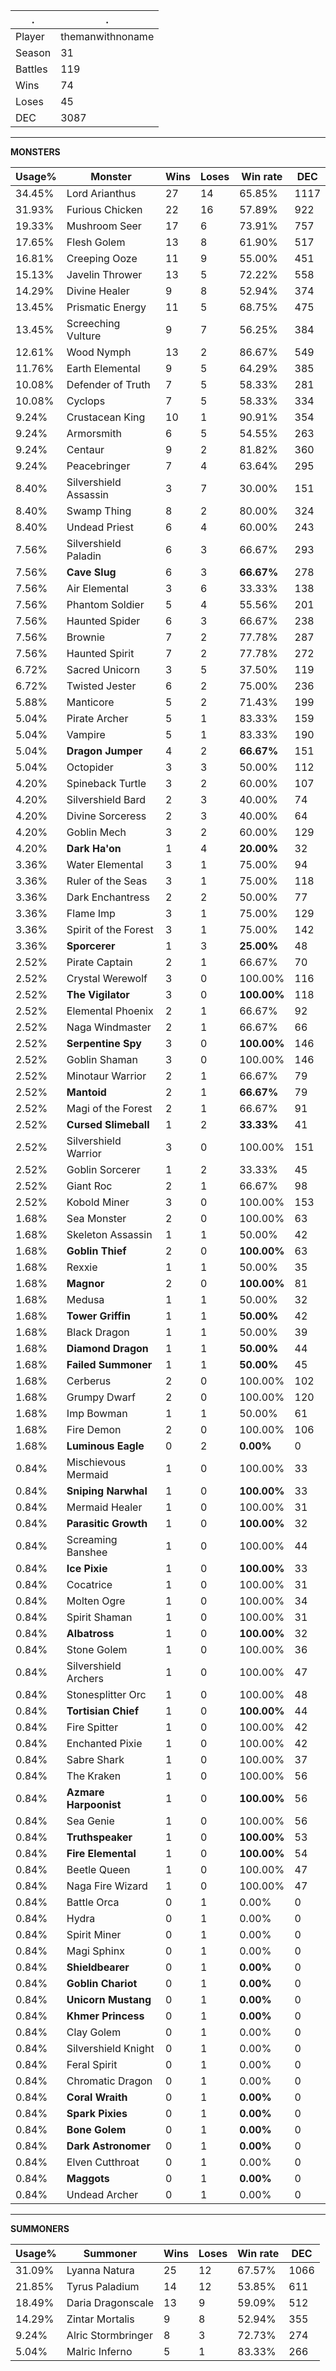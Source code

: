 .|.
|-|-
Player|themanwithnoname
Season|31
Battles|119
Wins|74
Loses|45
DEC|3087

---
**MONSTERS**

Usage%|Monster|Wins|Loses|Win rate|DEC|
-|-|-|-|-|-|
34.45%|Lord Arianthus|27|14|65.85%|1117|
31.93%|Furious Chicken|22|16|57.89%|922|
19.33%|Mushroom Seer|17|6|73.91%|757|
17.65%|Flesh Golem|13|8|61.90%|517|
16.81%|Creeping Ooze|11|9|55.00%|451|
15.13%|Javelin Thrower|13|5|72.22%|558|
14.29%|Divine Healer|9|8|52.94%|374|
13.45%|Prismatic Energy|11|5|68.75%|475|
13.45%|Screeching Vulture|9|7|56.25%|384|
12.61%|Wood Nymph|13|2|86.67%|549|
11.76%|Earth Elemental|9|5|64.29%|385|
10.08%|Defender of Truth|7|5|58.33%|281|
10.08%|Cyclops|7|5|58.33%|334|
9.24%|Crustacean King|10|1|90.91%|354|
9.24%|Armorsmith|6|5|54.55%|263|
9.24%|Centaur|9|2|81.82%|360|
9.24%|Peacebringer|7|4|63.64%|295|
8.40%|Silvershield Assassin|3|7|30.00%|151|
8.40%|Swamp Thing|8|2|80.00%|324|
8.40%|Undead Priest|6|4|60.00%|243|
7.56%|Silvershield Paladin|6|3|66.67%|293|
7.56%|**Cave Slug**|6|3|**66.67%**|278|
7.56%|Air Elemental|3|6|33.33%|138|
7.56%|Phantom Soldier|5|4|55.56%|201|
7.56%|Haunted Spider|6|3|66.67%|238|
7.56%|Brownie|7|2|77.78%|287|
7.56%|Haunted Spirit|7|2|77.78%|272|
6.72%|Sacred Unicorn|3|5|37.50%|119|
6.72%|Twisted Jester|6|2|75.00%|236|
5.88%|Manticore|5|2|71.43%|199|
5.04%|Pirate Archer|5|1|83.33%|159|
5.04%|Vampire|5|1|83.33%|190|
5.04%|**Dragon Jumper**|4|2|**66.67%**|151|
5.04%|Octopider|3|3|50.00%|112|
4.20%|Spineback Turtle|3|2|60.00%|107|
4.20%|Silvershield Bard|2|3|40.00%|74|
4.20%|Divine Sorceress|2|3|40.00%|64|
4.20%|Goblin Mech|3|2|60.00%|129|
4.20%|**Dark Ha'on**|1|4|**20.00%**|32|
3.36%|Water Elemental|3|1|75.00%|94|
3.36%|Ruler of the Seas|3|1|75.00%|118|
3.36%|Dark Enchantress|2|2|50.00%|77|
3.36%|Flame Imp|3|1|75.00%|129|
3.36%|Spirit of the Forest|3|1|75.00%|142|
3.36%|**Sporcerer**|1|3|**25.00%**|48|
2.52%|Pirate Captain|2|1|66.67%|70|
2.52%|Crystal Werewolf|3|0|100.00%|116|
2.52%|**The Vigilator**|3|0|**100.00%**|118|
2.52%|Elemental Phoenix|2|1|66.67%|92|
2.52%|Naga Windmaster|2|1|66.67%|66|
2.52%|**Serpentine Spy**|3|0|**100.00%**|146|
2.52%|Goblin Shaman|3|0|100.00%|146|
2.52%|Minotaur Warrior|2|1|66.67%|79|
2.52%|**Mantoid**|2|1|**66.67%**|79|
2.52%|Magi of the Forest|2|1|66.67%|91|
2.52%|**Cursed Slimeball**|1|2|**33.33%**|41|
2.52%|Silvershield Warrior|3|0|100.00%|151|
2.52%|Goblin Sorcerer|1|2|33.33%|45|
2.52%|Giant Roc|2|1|66.67%|98|
2.52%|Kobold Miner|3|0|100.00%|153|
1.68%|Sea Monster|2|0|100.00%|63|
1.68%|Skeleton Assassin|1|1|50.00%|42|
1.68%|**Goblin Thief**|2|0|**100.00%**|63|
1.68%|Rexxie|1|1|50.00%|35|
1.68%|**Magnor**|2|0|**100.00%**|81|
1.68%|Medusa|1|1|50.00%|32|
1.68%|**Tower Griffin**|1|1|**50.00%**|42|
1.68%|Black Dragon|1|1|50.00%|39|
1.68%|**Diamond Dragon**|1|1|**50.00%**|44|
1.68%|**Failed Summoner**|1|1|**50.00%**|45|
1.68%|Cerberus|2|0|100.00%|102|
1.68%|Grumpy Dwarf|2|0|100.00%|120|
1.68%|Imp Bowman|1|1|50.00%|61|
1.68%|Fire Demon|2|0|100.00%|106|
1.68%|**Luminous Eagle**|0|2|**0.00%**|0|
0.84%|Mischievous Mermaid|1|0|100.00%|33|
0.84%|**Sniping Narwhal**|1|0|**100.00%**|33|
0.84%|Mermaid Healer|1|0|100.00%|31|
0.84%|**Parasitic Growth**|1|0|**100.00%**|32|
0.84%|Screaming Banshee|1|0|100.00%|44|
0.84%|**Ice Pixie**|1|0|**100.00%**|33|
0.84%|Cocatrice|1|0|100.00%|31|
0.84%|Molten Ogre|1|0|100.00%|34|
0.84%|Spirit Shaman|1|0|100.00%|31|
0.84%|**Albatross**|1|0|**100.00%**|32|
0.84%|Stone Golem|1|0|100.00%|36|
0.84%|Silvershield Archers|1|0|100.00%|47|
0.84%|Stonesplitter Orc|1|0|100.00%|48|
0.84%|**Tortisian Chief**|1|0|**100.00%**|44|
0.84%|Fire Spitter|1|0|100.00%|42|
0.84%|Enchanted Pixie|1|0|100.00%|42|
0.84%|Sabre Shark|1|0|100.00%|37|
0.84%|The Kraken|1|0|100.00%|56|
0.84%|**Azmare Harpoonist**|1|0|**100.00%**|56|
0.84%|Sea Genie|1|0|100.00%|56|
0.84%|**Truthspeaker**|1|0|**100.00%**|53|
0.84%|**Fire Elemental**|1|0|**100.00%**|54|
0.84%|Beetle Queen|1|0|100.00%|47|
0.84%|Naga Fire Wizard|1|0|100.00%|47|
0.84%|Battle Orca|0|1|0.00%|0|
0.84%|Hydra|0|1|0.00%|0|
0.84%|Spirit Miner|0|1|0.00%|0|
0.84%|Magi Sphinx|0|1|0.00%|0|
0.84%|**Shieldbearer**|0|1|**0.00%**|0|
0.84%|**Goblin Chariot**|0|1|**0.00%**|0|
0.84%|**Unicorn Mustang**|0|1|**0.00%**|0|
0.84%|**Khmer Princess**|0|1|**0.00%**|0|
0.84%|Clay Golem|0|1|0.00%|0|
0.84%|Silvershield Knight|0|1|0.00%|0|
0.84%|Feral Spirit|0|1|0.00%|0|
0.84%|Chromatic Dragon|0|1|0.00%|0|
0.84%|**Coral Wraith**|0|1|**0.00%**|0|
0.84%|**Spark Pixies**|0|1|**0.00%**|0|
0.84%|**Bone Golem**|0|1|**0.00%**|0|
0.84%|**Dark Astronomer**|0|1|**0.00%**|0|
0.84%|Elven Cutthroat|0|1|0.00%|0|
0.84%|**Maggots**|0|1|**0.00%**|0|
0.84%|Undead Archer|0|1|0.00%|0|

---
**SUMMONERS**

Usage%|Summoner|Wins|Loses|Win rate|DEC|
-|-|-|-|-|-|
31.09%|Lyanna Natura|25|12|67.57%|1066|
21.85%|Tyrus Paladium|14|12|53.85%|611|
18.49%|Daria Dragonscale|13|9|59.09%|512|
14.29%|Zintar Mortalis|9|8|52.94%|355|
9.24%|Alric Stormbringer|8|3|72.73%|274|
5.04%|Malric Inferno|5|1|83.33%|266|
